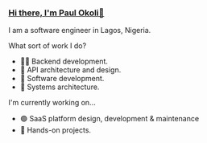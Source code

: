 ### [Hi there, I'm Paul Okoli👋](https://github.com/PaulPextra#hi-there-im-paul-okoli-)

I am a software engineer in Lagos, Nigeria.

What sort of work I do?

- 👨‍💻 Backend development.
- 🤔 API architecture and design.
- 🌱 Software development.
- 🏰 Systems architecture.

I'm currently working on...

- 🟢 SaaS platform design, development & maintenance
- 📝 Hands-on projects.
